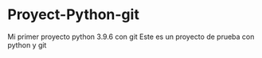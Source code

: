 # Proyect-Python-git
Mi primer proyecto python 3.9.6 con git
Este es un proyecto de prueba con python y git
